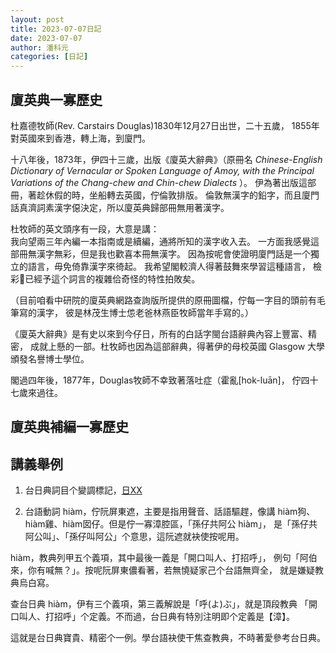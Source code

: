 ```yaml
---
layout: post
title: 2023-07-07日記
date: 2023-07-07
author: 潘科元
categories: [日記]
---
```


## 廈英典一寡歷史

杜嘉德牧師(Rev. Carstairs Douglas)1830年12月27日出世，二十五歲，
1855年對英國來到香港，轉上海，到廈門。

十八年後，1873年，伊四十三歲，出版《廈英大辭典》（原冊名
*Chinese-English Dictionary of Vernacular or Spoken Language of Amoy,
with the Principal Variations of the Chang-chew and Chin-chew Dialects* ）。
伊為著出版這部冊，著趁休假的時，坐船轉去英國，佇倫敦排版。
倫敦無漢字的鉛字，而且廈門話真濟詞素漢字僫決定，所以廈英典歸部冊無用著漢字。

杜牧師的英文頭序有一段，大意是講：  
我向望兩三年內編一本指南或是續編，通將所知的漢字收入去。
一方面我感覺這部冊無漢字無彩，但是我也歡喜本冊無漢字。
因為按呢會使證明廈門話是一个獨立的語言，毋免倚靠漢字來徛起。
我希望閣較濟人得著鼓舞來學習這種語言，
檢彩𪜶已經予這个詞言的複雜佮奇怪的特性拍敗矣。

（目前咱看中研院的廈英典網路查詢版所提供的原冊圖檔，佇每一字目的頭前有毛筆寫的漢字，
彼是林茂生博士怹老爸林燕臣牧師當年手寫的。）

《廈英大辭典》是有史以來到今仔日，所有的白話字閩台語辭典內容上豐富、精密，
成就上懸的一部。杜牧師也因為這部辭典，得著伊的母校英國 Glasgow
大學頒發名譽博士學位。

閣過四年後，1877年，Douglas牧師不幸致著落吐症（霍亂\[hok-luān\]，
佇四十七歲來過往。

## 廈英典補編一寡歷史


## 講義舉例

1. 台日典詞目个變調標記，[日XX](https://taigi.fhl.net/dict/gm.php?fn=A/A0804.png)

2. 台語動詞 hiàm，佇阮屏東遮，主要是指用聲音、話語驅趕，像講
hiàm狗、hiàm雞、hiàm囡仔。但是佇一寡漳腔區，「孫仔共阿公 hiàm」，
是「孫仔共阿公叫」、「孫仔叫阿公」个意思，這阮遮就袂使按呢用。

hiàm，教典列甲五个義項，其中最後一義是「開口叫人、打招呼」，
例句「阿伯來，你有喊無？」。按呢阮屏東儂看著，若無憢疑家己个台語無齊全，
就是嫌疑教典烏白寫。

查台日典 hiàm，伊有三个義項，第三義解說是「呼(よ)ぶ」，就是頂段教典
「開口叫人、打招呼」个定義。不而過，台日典有特別注明即个定義是【漳】。

這就是台日典寶貴、精密个一例。學台語袂使干焦查教典，不時著愛參考台日典。
